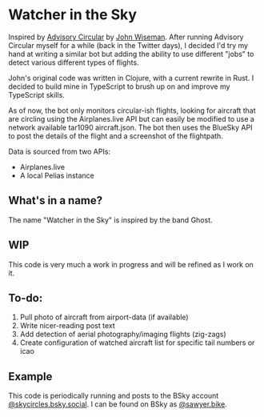 # Watcher in the Sky

Inspired by [Advisory Circular](https://gitlab.com/jjwiseman/advisory-circular) by [John Wiseman](https://gitlab.com/jjwiseman). After running Advisory Circular myself for a while (back in the Twitter days), I decided I'd try my hand at writing a similar bot but adding the ability to use different "jobs" to detect various different types of flights.

John's original code was written in Clojure, with a current rewrite in Rust. I decided to build mine in TypeScript to brush up on and improve my TypeScript skills.

As of now, the bot only monitors circular-ish flights, looking for aircraft that are circling using the Airplanes.live API but can easily be modified to use a network available tar1090 aircraft.json. The bot then uses the BlueSky API to post the details of the flight and a screenshot of the flightpath.

Data is sourced from two APIs:
- Airplanes.live
- A local Pelias instance

## What's in a name?
The name "Watcher in the Sky" is inspired by the band Ghost.

## WIP
This code is very much a work in progress and will be refined as I work on it.

## To-do:
1. Pull photo of aircraft from airport-data (if available)
2. Write nicer-reading post text
3. Add detection of aerial photography/imaging flights (zig-zags)
4. Create configuration of watched aircraft list for specific tail numbers or icao

## Example
This code is periodically running and posts to the BSky account [@skycircles.bsky.social](https://app.bsky.social/profile/skycircles.bsky.social). I can be found on BSky as [@sawyer.bike](https://app.bsky.social/profile/sawyer.bike).

